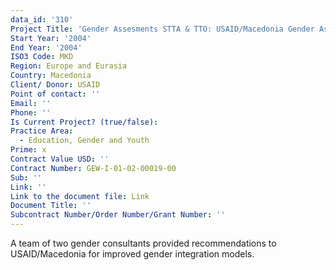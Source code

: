 ```yaml
---
data_id: '310'
Project Title: 'Gender Assesments STTA & TTO: USAID/Macedonia Gender Assessment (TDY 21)'
Start Year: '2004'
End Year: '2004'
ISO3 Code: MKD
Region: Europe and Eurasia
Country: Macedonia
Client/ Donor: USAID
Point of contact: ''
Email: ''
Phone: ''
Is Current Project? (true/false): 
Practice Area:
  - Education, Gender and Youth
Prime: x
Contract Value USD: ''
Contract Number: GEW-I-01-02-00019-00
Sub: ''
Link: ''
Link to the document file: Link
Document Title: ''
Subcontract Number/Order Number/Grant Number: ''
---
```


A team of two gender consultants provided recommendations to USAID/Macedonia for improved gender integration models.
